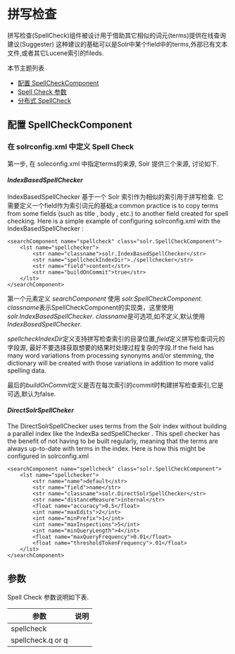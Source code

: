 # 拼写检查

拼写检查(SpellCheck)组件被设计用于借助其它相似的词元(terms)提供在线查询建议(Suggester)
这种建议的基础可以是Solr中某个field中的terms,外部已有文本文件,或者其它Lucene索引的fileds.

本节主题列表
* [配置 SpellCheckComponent](#configure)
* [Spell Check 参数](#parameters)
* [分布式 SpellCheck](#distributed)



## <span id="configure" name="configure">配置 SpellCheckComponent</span>

### 在 solrconfig.xml 中定义 Spell Check

第一步, 在 soleconfig.xml 中指定terms的来源, Solr 提供三个来源, 讨论如下.

#### *IndexBasedSpellChecker*

IndexBasedSpellChecker 基于一个 Solr 索引作为相似的索引用于拼写检查.
它需要定义一个field作为索引词元的基础;a common practice is to copy terms from some fields (such
as title , body , etc.) to another field created for spell checking. Here is a simple example of configuring solrconfig.xml with the IndexBasedSpellChecker :

    <searchComponent name="spellcheck" class="solr.SpellCheckComponent">
        <lst name="spellchecker">
            <str name="classname">solr.IndexBasedSpellChecker</str>
            <str name="spellcheckIndexDir">./spellchecker</str>
            <str name="field">content</str>
            <str name="buildOnCommit">true</str>
        </lst>
    </searchComponent>

第一个元素定义 *searchComponent* 使用 *solr.SpellCheckComponent*. *classname*表示SpellCheckComponent的实现类，这里使用*solr.IndexBasedSpellChecker*.
*classname*是可选项,如不定义,默认使用*IndexBasedSpellChecker*.

*spellcheckIndexDir*定义支持拼写检查索引的目录位置,*field*定义拼写检查词元的字段源,
最好不要选择获取想要的结果时处理过程复杂的字段.If the field has many word variations
from processing synonyms and/or stemming, the dictionary will be created with those variations in addition to more valid spelling data.

最后的*buildOnCommit*定义是否在每次索引的commit时构建拼写检查索引,它是可选,默认为false.

#### *DirectSolrSpellCheker*

The DirectSolrSpellChecker uses terms from the Solr index without building a parallel index like the IndexBa
sedSpellChecker . This spell checker has the benefit of not having to be built regularly, meaning that the terms
are always up-to-date with terms in the index. Here is how this might be configured in solrconfig.xml

    <searchComponent name="spellcheck" class="solr.SpellCheckComponent">
        <lst name="spellchecker">
            <str name="name">default</str>
            <str name="field">name</str>
            <str name="classname">solr.DirectSolrSpellChecker</str>
            <str name="distanceMeasure">internal</str>
            <float name="accuracy">0.5</float>
            <int name="maxEdits">2</int>
            <int name="minPrefix">1</int>
            <int name="maxInspections">5</int>
            <int name="minQueryLength">4</int>
            <float name="maxQueryFrequency">0.01</float>
            <float name="thresholdTokenFrequency">.01</float>
        </lst>
    </searchComponent>
    
## <span id="parameters">参数</span>

Spell Check 参数说明如下表.

|   参数    |   说明    |
|    --     |    --     |
|   spellcheck      |   |
|spellcheck.q or q  |   |
